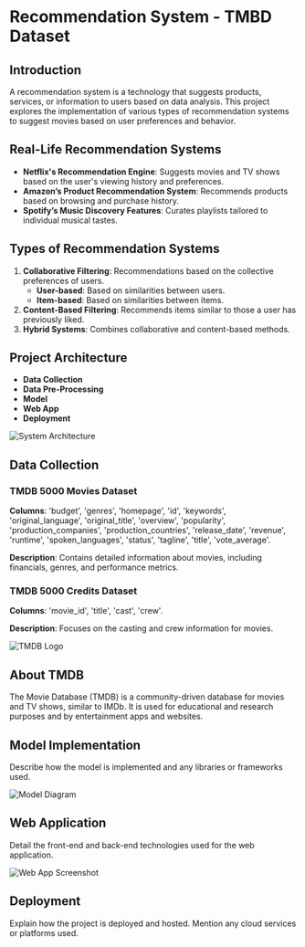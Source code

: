 # Recommendation System - TMBD Dataset

## Introduction
A recommendation system is a technology that suggests products, services, or information to users based on data analysis. This project explores the implementation of various types of recommendation systems to suggest movies based on user preferences and behavior.

## Real-Life Recommendation Systems
- **Netflix's Recommendation Engine**: Suggests movies and TV shows based on the user's viewing history and preferences.
- **Amazon’s Product Recommendation System**: Recommends products based on browsing and purchase history.
- **Spotify’s Music Discovery Features**: Curates playlists tailored to individual musical tastes.

## Types of Recommendation Systems
1. **Collaborative Filtering**: Recommendations based on the collective preferences of users.
   - **User-based**: Based on similarities between users.
   - **Item-based**: Based on similarities between items.
2. **Content-Based Filtering**: Recommends items similar to those a user has previously liked.
3. **Hybrid Systems**: Combines collaborative and content-based methods.

## Project Architecture
- **Data Collection**
- **Data Pre-Processing**
- **Model**
- **Web App**
- **Deployment**

![System Architecture](path_to_image/system_architecture.png)

## Data Collection
### TMDB 5000 Movies Dataset
**Columns**: 'budget', 'genres', 'homepage', 'id', 'keywords', 'original_language', 'original_title', 'overview', 'popularity', 'production_companies', 'production_countries', 'release_date', 'revenue', 'runtime', 'spoken_languages', 'status', 'tagline', 'title', 'vote_average'.

**Description**: Contains detailed information about movies, including financials, genres, and performance metrics.

### TMDB 5000 Credits Dataset
**Columns**: 'movie_id', 'title', 'cast', 'crew'.

**Description**: Focuses on the casting and crew information for movies.

![TMDB Logo](path_to_image/tmdb_logo.png)

## About TMDB
The Movie Database (TMDB) is a community-driven database for movies and TV shows, similar to IMDb. It is used for educational and research purposes and by entertainment apps and websites.

## Model Implementation
Describe how the model is implemented and any libraries or frameworks used.

![Model Diagram](path_to_image/model_diagram.png)

## Web Application
Detail the front-end and back-end technologies used for the web application.

![Web App Screenshot](path_to_image/web_app_screenshot.png)

## Deployment
Explain how the project is deployed and hosted. Mention any cloud services or platforms used.
